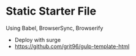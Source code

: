 # Static Starter File

Using Babel, BrowserSync, Browserify 

 - Deploy with surge
 - https://github.com/grit96/gulp-template-html